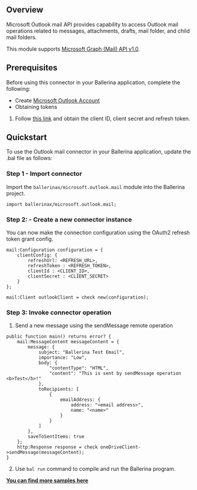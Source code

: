 ## Overview
Microsoft Outlook mail API provides capability to access Outlook mail operations related to messages, attachments, drafts, 
mail folder, and child mail folders.

This module supports [Microsoft Graph (Mail) API v1.0](https://docs.microsoft.com/en-us/graph/api/resources/message?view=graph-rest-1.0).

## Prerequisites
Before using this connector in your Ballerina application, complete the following:
* Create [Microsoft Outlook Account](https://outlook.live.com/owa/)
* Obtaining tokens
1. Follow [this link](https://docs.microsoft.com/en-us/graph/auth-v2-user#authentication-and-authorization-steps) and obtain the client ID, client secret and refresh token.
 
## Quickstart

To use the Outlook mail connector in your Ballerina application, update the .bal file as follows:

### Step 1 - Import connector
Import the `ballerinax/microsoft.outlook.mail` module into the Ballerina project.
```ballerina
import ballerinax/microsoft.outlook.mail;
```
### Step 2: - Create a new connector instance
You can now make the connection configuration using the OAuth2 refresh token grant config.
```ballerina
mail:Configuration configuration = {
    clientConfig: {
        refreshUrl: <REFRESH_URL>,
        refreshToken : <REFRESH_TOKEN>,
        clientId : <CLIENT_ID>,
        clientSecret : <CLIENT_SECRET>
    }
};

mail:Client outlookClient = check new(configuration);
```
### Step 3: Invoke connector operation
1. Send a new message using the sendMessage remote operation
```ballerina
public function main() returns error? {
    mail:MessageContent messageContent = {
        message: {
            subject: "Ballerina Test Email",
            importance: "Low",
            body: {
                "contentType": "HTML",
                "content": "This is sent by sendMessage operation <b>Test</b>!"
            },
            toRecipients: [
                {
                    emailAddress: {
                        address: "<email address>",
                        name: "<name>"
                    }
                }
            ]
        },
        saveToSentItems: true
    };
    http:Response response = check oneDriveClient->sendMessage(messageContent);
}
``` 
2. Use `bal run` command to compile and run the Ballerina program.

**[You can find more samples here](https://github.com/ballerina-platform/module-ballerinax-microsoft.outlook.mail/tree/main/outlookmail/samples)**
